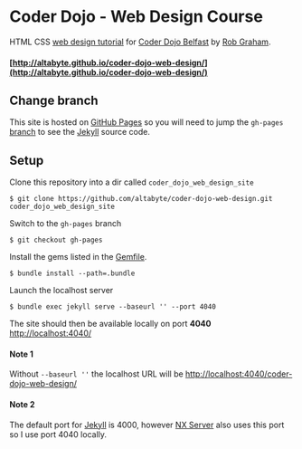 # Coder Dojo - Web Design Course

HTML CSS [web design tutorial](http://altabyte.github.io/coder-dojo-web-design/) for [Coder Dojo Belfast](http://www.coderdojobelfast.com/) by [Rob Graham](http://robgraham.me/).

#### [http://altabyte.github.io/coder-dojo-web-design/](http://altabyte.github.io/coder-dojo-web-design/)

## Change branch
This site is hosted on [GitHub Pages](https://pages.github.com/) so you will need to jump the `gh-pages`
[branch](https://github.com/altabyte/coder-dojo-web-design/tree/gh-pages) to see the [Jekyll](http://jekyllrb.com/) source code.

## Setup

Clone this repository into a dir called `coder_dojo_web_design_site`

    $ git clone https://github.com/altabyte/coder-dojo-web-design.git coder_dojo_web_design_site

Switch to the `gh-pages` branch

    $ git checkout gh-pages

Install the gems listed in the [Gemfile](https://github.com/altabyte/coder-dojo-web-design/blob/gh-pages/Gemfile).

    $ bundle install --path=.bundle

Launch the localhost server

    $ bundle exec jekyll serve --baseurl '' --port 4040

The site should then be available locally on port **4040** [http://localhost:4040/](http://localhost:4040/)

#### Note 1
Without `--baseurl ''` the localhost URL will be
[http://localhost:4040/coder-dojo-web-design/](http://localhost:4040/coder-dojo-web-design/)

#### Note 2
The default port for [Jekyll](http://jekyllrb.com/) is 4000, however [NX Server](https://www.nomachine.com/) also uses this port so I use port 4040 locally.
